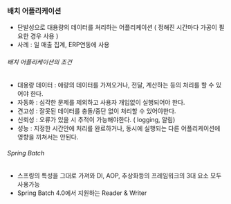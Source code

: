
### 배치 어플리케이션
- 단발성으로 대용량의 데이터를 처리하는 어플리케이션 ( 정해진 시간마다 가공이 필요한 경우 사용 )
- 사례 : 일 매출 집계, ERP연동에 사용

###### 배치 어플리케이션의 조건
- 대용량 데이터 : 애량의 데이터를 가져오거나, 전달, 계산하는 등의 처리를 할 수 있어야 한다.
- 자동화 : 심각한 문제를 제외하고 사용자 개입없이 실행되어야 한다.
- 견고성 : 잘못된 데이터를 충돌/중단 없이 처리할 수 있어야한다.
- 신뢰성 : 오류가 있을 시 추적이 가능해야한다. ( logging, 알림)
- 성능 : 지정한 시간안에 처리를 완료하거나, 동시에 실행되는 다른 어플리케이션에 영향을 끼쳐서는 안된다. 

###### Spring Batch
- 스프링의 특성을 그대로 가져와 DI, AOP, 추상화등의 프레임워크의 3대 요소 모두 사용가능
- Spring Batch 4.0에서 지원하는 Reader & Writer
